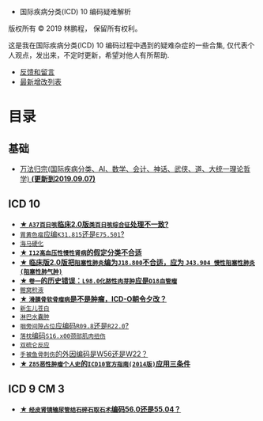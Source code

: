 * 国际疾病分类(ICD) 10 编码疑难解析

版权所有 © 2019 林鹏程， 保留所有权利。

这是我在国际疾病分类(ICD) 10 编码过程中遇到的疑难杂症的一些合集,
仅代表个人观点，发出来，不定时更新，希望对他人有所帮助.

- [反馈和留言](https://github.com/linpengcheng/icd10faq/issues)
- [最新增改列表](https://github.com/linpengcheng/icd10faq/commits/master)

# 目录

## 基础

- [万法归宗(国际疾病分类、AI、数学、会计、神话、武侠、道、大统一理论哲学) **(更新到2019.09.07)**](https://github.com/linpengcheng/PurefunctionPipelineDataflow/blob/master/doc/Tao_ICD.md)

## ICD 10

- [**★ `A37百日咳`临床2.0版`类百日咳综合征`处理不一致?**](./doc/A37.md)
- [`胃黄色瘤`应编`K31.815`还是`E75.501`?](./doc/E75.md)
- [`海马硬化`](./doc/G31.md)
- [**★ `I12高血压性慢性肾病`的假定分类不合适**](./doc/I12.md)
- [**★ 临床版2.0版把`阻塞性肺炎`编为`J18.800`不合适，应为 `J43.904 慢性阻塞性肺炎(阻塞性肺气肿)`**](./doc/J43.md)
- [**★ `卷一`的历史错误：`L98.0化脓性肉芽肿`应是`D18血管瘤`**](./doc/L98.md)
- [`髂窝积液`](./doc/L94.md)
- [**★ `滑膜骨软骨瘤病`是不是肿瘤，ICD-O朝令夕改？**](./doc/M71.md)
- [`新生儿苍白`](./doc/P83.md)
- [`淋巴水囊肿`](./doc/Q82.md)
- [`咽旁间隙占位`应编码`R09.8`还是`R22.0`?](./doc/R09.md)
- [`落枕`编码`S16.x00颈部肌肉扭伤`](./doc/S16.md)
- [`双硫仑反应`](./doc/T50.md)
- [`手被鱼骨刺伤`的外因编码是W56还是W22？](./doc/W22.md)
- [**★ `Z85恶性肿瘤个人史`的`ICD10官方指南(2014版)`应用三条件**](./doc/Z85.md)

## ICD 9 CM 3

- [**★ `经皮肾镜输尿管结石碎石取石术`编码56.0还是55.04？**](./doc/55.md)

